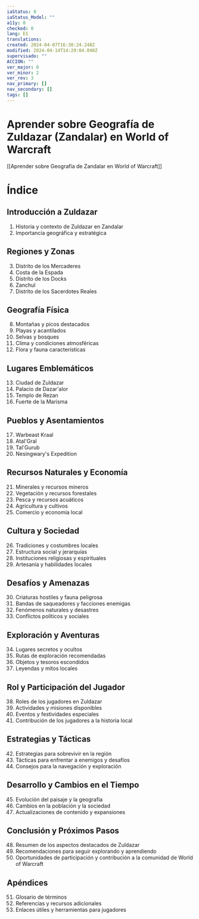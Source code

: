 ```yaml
---
iaStatus: 0
iaStatus_Model: ""
a11y: 0
checked: 0
lang: ES
translations: 
created: 2024-04-07T16:38:24.248Z
modified: 2024-04-14T14:29:04.040Z
supervisado: ""
ACCION: ""
ver_major: 0
ver_minor: 2
ver_rev: 3
nav_primary: []
nav_secondary: []
tags: []
---
```

# Aprender sobre Geografía de Zuldazar (Zandalar) en World of Warcraft

[[Aprender sobre Geografía de Zandalar en World of Warcraft]]

# Índice

## Introducción a Zuldazar
1. Historia y contexto de Zuldazar en Zandalar
2. Importancia geográfica y estratégica

## Regiones y Zonas
3. Distrito de los Mercaderes
4. Costa de la Espada
5. Distrito de los Docks
6. Zanchul
7. Distrito de los Sacerdotes Reales

## Geografía Física
8. Montañas y picos destacados
9. Playas y acantilados
10. Selvas y bosques
11. Clima y condiciones atmosféricas
12. Flora y fauna características

## Lugares Emblemáticos
13. Ciudad de Zuldazar
14. Palacio de Dazar'alor
15. Templo de Rezan
16. Fuerte de la Marisma

## Pueblos y Asentamientos
17. Warbeast Kraal
18. Atal'Gral
19. Tal'Gurub
20. Nesingwary's Expedition

## Recursos Naturales y Economía
21. Minerales y recursos mineros
22. Vegetación y recursos forestales
23. Pesca y recursos acuáticos
24. Agricultura y cultivos
25. Comercio y economía local

## Cultura y Sociedad
26. Tradiciones y costumbres locales
27. Estructura social y jerarquías
28. Instituciones religiosas y espirituales
29. Artesanía y habilidades locales

## Desafíos y Amenazas
30. Criaturas hostiles y fauna peligrosa
31. Bandas de saqueadores y facciones enemigas
32. Fenómenos naturales y desastres
33. Conflictos políticos y sociales

## Exploración y Aventuras
34. Lugares secretos y ocultos
35. Rutas de exploración recomendadas
36. Objetos y tesoros escondidos
37. Leyendas y mitos locales

## Rol y Participación del Jugador
38. Roles de los jugadores en Zuldazar
39. Actividades y misiones disponibles
40. Eventos y festividades especiales
41. Contribución de los jugadores a la historia local

## Estrategias y Tácticas
42. Estrategias para sobrevivir en la región
43. Tácticas para enfrentar a enemigos y desafíos
44. Consejos para la navegación y exploración

## Desarrollo y Cambios en el Tiempo
45. Evolución del paisaje y la geografía
46. Cambios en la población y la sociedad
47. Actualizaciones de contenido y expansiones

## Conclusión y Próximos Pasos
48. Resumen de los aspectos destacados de Zuldazar
49. Recomendaciones para seguir explorando y aprendiendo
50. Oportunidades de participación y contribución a la comunidad de World of Warcraft

## Apéndices
51. Glosario de términos
52. Referencias y recursos adicionales
53. Enlaces útiles y herramientas para jugadores
